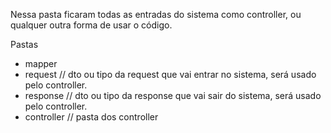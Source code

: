 Nessa pasta ficaram todas as entradas do sistema como controller, ou qualquer outra forma de usar o código.

Pastas
* mapper
* request // dto ou tipo da request que vai entrar no sistema, será usado pelo controller.
* response // dto ou tipo da response que vai sair do sistema, será usado pelo controller.
* controller // pasta dos controller

